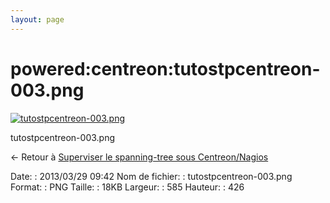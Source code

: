 ```yaml
---
layout: page
---
```


powered:centreon:tutostpcentreon-003.png
========================================

[![tutostpcentreon-003.png](../..//assets/media/powered/centreon/tutostpcentreon-003.png@cache=&w=585&h=426 "tutostpcentreon-003.png")](../..//assets/media/powered/centreon/tutostpcentreon-003.png@cache= "Afficher le fichier original")

tutostpcentreon-003.png

← Retour à [Superviser le spanning-tree sous
Centreon/Nagios](../../../centreon/superviser-spanning-tree.html "centreon:superviser-spanning-tree")

Date:
:   2013/03/29 09:42
Nom de fichier:
:   tutostpcentreon-003.png
Format:
:   PNG
Taille:
:   18KB
Largeur:
:   585
Hauteur:
:   426

